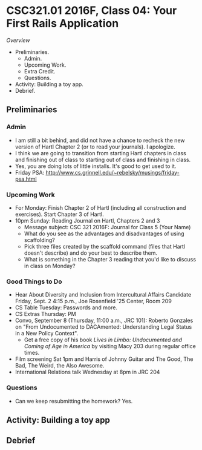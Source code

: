 CSC321.01 2016F, Class 04: Your First Rails Application
=======================================================

_Overview_

* Preliminaries.
    * Admin.
    * Upcoming Work.
    * Extra Credit.
    * Questions.
* Activity: Building a toy app.
* Debrief.

Preliminaries
-------------

### Admin

* I am still a bit behind, and did not have a chance to recheck the
  new version of Hartl Chapter 2 (or to read your journals).  I apologize.
* I think we are going to transition from starting Hartl chapters in
  class and finishing out of class to starting out of class and finishing
  in class.
* Yes, you are doing lots of little installs.  It's good to get used to 
  it.
* Friday PSA: <http://www.cs.grinnell.edu/~rebelsky/musings/friday-psa.html>

### Upcoming Work

* For Monday: Finish Chapter 2 of Hartl (including all construction
  and exercises).  Start Chapter 3 of Hartl.
* 10pm Sunday: Reading Journal on Hartl, Chapters 2 and 3
    * Message subject: CSC 321 2016F: Journal for Class 5 (Your Name)
    * What do you see as the advantages and disadvantages of using
      scaffolding?
    * Pick three files created by the scaffold command (files that Hartl
      doesn't describe) and do your best to describe them.
    * What is something in the Chapter 3 reading that you'd like to
      discuss in class on Monday?

### Good Things to Do

* Hear About Diversity and Inclusion from Intercultural Affairs Candidate
  Friday, Sept. 2 4:15 p.m., Joe Rosenfield '25 Center, Room 209
* CS Table Tuesday: Passwords and more.
* CS Extras Thursday: PM
* Convo, September 8 (Thursday, 11:00 a.m., JRC 101): Roberto
  Gonzales on "From Undocumented to DACAmented: Understanding Legal Status 
  in a New Policy Context".  
    * Get a free copy of his book _Lives in Limbo: Undocumented and Coming 
      of Age in America_ by visiting Macy 203 during regular office times.
* Film screening Sat 1pm and Harris of Johnny Guitar and The Good, The Bad, The 
  Weird, the Also Awesome.
* International Relations talk Wednesday at 8pm in JRC 204

### Questions

* Can we keep resubmitting the homework?  Yes.

Activity: Building a toy app
----------------------------

Debrief
-------

